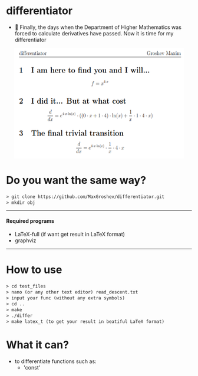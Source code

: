 # differentiator
- 📏 Finally, the days when the Department of Higher Mathematics was forced to calculate derivatives have passed. Now it is time for my differentiator
<p align="center">
  <img width="460" height="300" src="https://github.com/MaxGroshev/differentiator/blob/master/readme_pic/Screenshot%20from%202023-04-23%2000-04-43.png">
</p>

# Do you want the same way?
```
> git clone https://github.com/MaxGroshev/differentiator.git
> mkdir obj
```
---

#### Required programs
- LaTeX-full (if want get result in LaTeX format)
- graphviz 

---
# How to use
```
> cd test_files
> nano (or any other text editor) read_descent.txt
> input your func (without any extra symbols)
> cd ..
> make
> ./differ
> make latex_t (to get your result in beatiful LaTeX format)
```
# What it can?
- to differentiate functions such as:
  * 'const'

